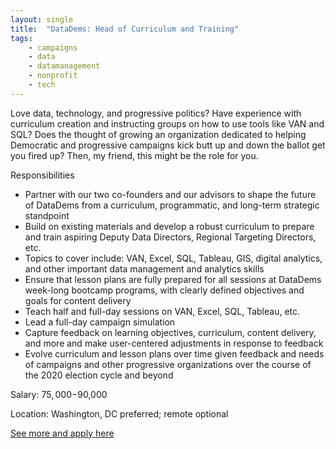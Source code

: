 ```yaml
---
layout: single
title:  "DataDems: Head of Curriculum and Training"
tags: 
    - campaigns
    - data
    - datamanagement
    - nonprofit
    - tech
---
```


Love data, technology, and progressive politics? Have experience with curriculum creation and instructing groups on how to use tools like VAN and SQL? Does the thought of growing an organization dedicated to helping Democratic and progressive campaigns kick butt up and down the ballot get you fired up? Then, my friend, this might be the role for you.

Responsibilities

* Partner with our two co-founders and our advisors to shape the future of DataDems from a curriculum, programmatic, and long-term strategic standpoint
* Build on existing materials and develop a robust curriculum to prepare and train aspiring Deputy Data Directors, Regional Targeting Directors, etc.
* Topics to cover include: VAN, Excel, SQL, Tableau, GIS, digital analytics, and other important data management and analytics skills
* Ensure that lesson plans are fully prepared for all sessions at DataDems week-long bootcamp programs, with clearly defined objectives and goals for content delivery
* Teach half and full-day sessions on VAN, Excel, SQL, Tableau, etc.
* Lead a full-day campaign simulation
* Capture feedback on learning objectives, curriculum, content delivery, and more and make user-centered adjustments in response to feedback
* Evolve curriculum and lesson plans over time given feedback and needs of campaigns and other progressive organizations over the course of the 2020 election cycle and beyond


Salary: $75,000-$90,000

Location: Washington, DC preferred; remote optional


[See more and apply here](https://datadems.breezy.hr/p/48b49d22f9f8-head-of-curriculum-and-training)
